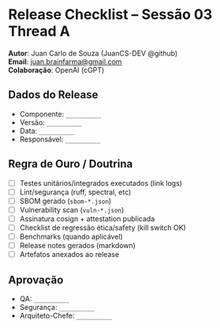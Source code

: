 # Release Checklist – Sessão 03 Thread A

**Autor**: Juan Carlo de Souza (JuanCS-DEV @github)  
**Email**: juan.brainfarma@gmail.com  
**Colaboração**: OpenAI (cGPT)

## Dados do Release
- Componente: `__________`
- Versão: `__________`
- Data: `__________`
- Responsável: `__________`

## Regra de Ouro / Doutrina
- [ ] Testes unitários/integrados executados (link logs)
- [ ] Lint/segurança (ruff, spectral, etc)
- [ ] SBOM gerado (`sbom-*.json`)
- [ ] Vulnerability scan (`vuln-*.json`)
- [ ] Assinatura cosign + attestation publicada
- [ ] Checklist de regressão ética/safety (kill switch OK)
- [ ] Benchmarks (quando aplicável)
- [ ] Release notes gerados (markdown)
- [ ] Artefatos anexados ao release

## Aprovação
- QA: `__________`
- Segurança: `__________`
- Arquiteto-Chefe: `__________`
